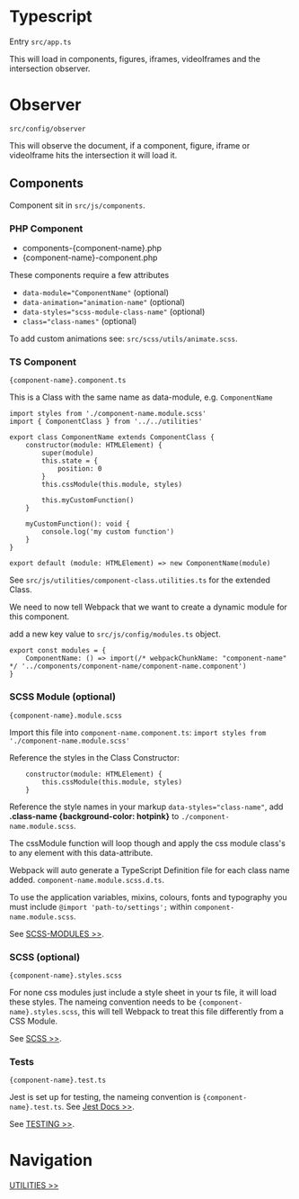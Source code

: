 # Typescript

Entry `src/app.ts`

This will load in components, figures, iframes, videoIframes and the intersection observer.

# Observer

`src/config/observer`

This will observe the document, if a component, figure, iframe or videoIframe hits the intersection it will load it.

## Components

Component sit in `src/js/components`.

### PHP Component

- components-{component-name}.php
- {component-name}-component.php

These components require a few attributes

- `data-module="ComponentName"` (optional)
- `data-animation="animation-name"` (optional)
- `data-styles="scss-module-class-name"` (optional)
- `class="class-names"` (optional)

To add custom animations see: `src/scss/utils/animate.scss`.

### TS Component

`{component-name}.component.ts`

This is a Class with the same name as data-module, e.g. `ComponentName`

```
import styles from './component-name.module.scss'
import { ComponentClass } from '../../utilities'

export class ComponentName extends ComponentClass {
    constructor(module: HTMLElement) {
        super(module)
        this.state = {
            position: 0
        }
        this.cssModule(this.module, styles)

        this.myCustomFunction()
    }

    myCustomFunction(): void {
        console.log('my custom function')
    }
}

export default (module: HTMLElement) => new ComponentName(module)
```

See `src/js/utilities/component-class.utilities.ts` for the extended Class.

We need to now tell Webpack that we want to create a dynamic module for this component.

add a new key value to `src/js/config/modules.ts` object.

```
export const modules = {
    ComponentName: () => import(/* webpackChunkName: "component-name" */ '../components/component-name/component-name.component')
}
```

### SCSS Module (optional)

`{component-name}.module.scss`

Import this file into `component-name.component.ts`: `import styles from './component-name.module.scss'`

Reference the styles in the Class Constructor:

```
    constructor(module: HTMLElement) {
        this.cssModule(this.module, styles)
    }
```

Reference the style names in your markup `data-styles="class-name"`, add **.class-name {background-color: hotpink}** to `./component-name.module.scss`.

The cssModule function will loop though and apply the css module class's to any element with this data-attribute.

Webpack will auto generate a TypeScript Definition file for each class name added. `component-name.module.scss.d.ts`.

To use the application variables, mixins, colours, fonts and typography you must include `@import 'path-to/settings';` within `component-name.module.scss`.

See [SCSS-MODULES >>](scss-modules.md).

### SCSS (optional)

`{component-name}.styles.scss`

For none css modules just include a style sheet in your ts file, it will load these styles. The nameing convention needs to be `{component-name}.styles.scss`, this will tell Webpack to treat this file differently from a CSS Module.

See [SCSS >>](scss.md).

### Tests

`{component-name}.test.ts`

Jest is set up for testing, the nameing convention is `{component-name}.test.ts`. See [Jest Docs >>](https://jestjs.io/docs/getting-started).

See [TESTING >>](testing.md).

# Navigation

[UTILITIES >>](utilities.md)
